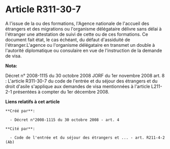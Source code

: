 # Article R311-30-7

A l'issue de la ou des formations, l'Agence nationale de l'accueil des étrangers et des migrations ou l'organisme délégataire
délivre sans délai à l'étranger une attestation de suivi de cette ou de ces formations. Ce document fait état, le cas
échéant, du défaut d'assiduité de l'étranger.L'agence ou l'organisme délégataire en transmet un double à l'autorité
diplomatique ou consulaire en vue de l'instruction de la demande de visa.

**Nota:**

Décret n° 2008-1115 du 30 octobre 2008 JORF du 1er novembre 2008 art. 8 : L'article R311-30-7 du code de l'entrée et du
séjour des étrangers et du droit d'asile s'applique aux demandes de visa mentionnées à l'article L211-2-1 présentées à
compter du 1er décembre 2008.

**Liens relatifs à cet article**

	**Créé par**:

	  - Décret n°2008-1115 du 30 octobre 2008 - art. 4

	**Cité par**:

	  - Code de l'entrée et du séjour des étrangers et ... - art. R211-4-2 (Ab)
